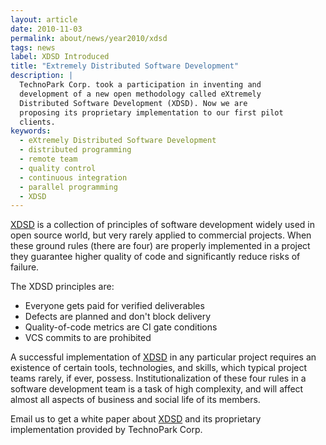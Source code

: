 ```yaml
---
layout: article
date: 2010-11-03
permalink: about/news/year2010/xdsd
tags: news
label: XDSD Introduced
title: "Extremely Distributed Software Development"
description: |
  TechnoPark Corp. took a participation in inventing and
  development of a new open methodology called eXtremely
  Distributed Software Development (XDSD). Now we are
  proposing its proprietary implementation to our first pilot
  clients.
keywords:
  - eXtremely Distributed Software Development
  - distributed programming
  - remote team
  - quality control
  - continuous integration
  - parallel programming
  - XDSD
---
```


[XDSD](http://www.xdsd.org) is a collection of principles of software development widely used in
open source world, but very rarely applied to commercial projects. When these ground rules (there
are four) are properly implemented in a project they guarantee higher quality of code and
significantly reduce risks of failure.

The XDSD principles are:

 * Everyone gets paid for verified deliverables
 * Defects are planned and don't block delivery
 * Quality-of-code metrics are CI gate conditions
 * VCS commits to are prohibited

A successful implementation of [XDSD](http://www.xdsd.org) in any particular project requires an
existence of certain tools, technologies, and skills, which typical project teams rarely, if ever,
possess. Institutionalization of these four rules in a software development team is a task of high
complexity, and will affect almost all aspects of business and social life of its members.

Email us to get a white paper about [XDSD](http://www.xdsd.org) and its proprietary implementation
provided by TechnoPark Corp.
